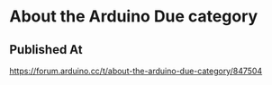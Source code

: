 # About the Arduino Due category

## Published At

https://forum.arduino.cc/t/about-the-arduino-due-category/847504
